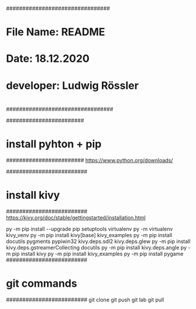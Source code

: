 ################################
#
# File Name: README
#
# Date: 18.12.2020
#
# developer: Ludwig Rössler 
#
#################################


########################
# install pyhton + pip #
########################
https://www.python.org/downloads/

#########################
# install kivy        ###
#########################
https://kivy.org/doc/stable/gettingstarted/installation.html


py -m pip install --upgrade pip setuptools virtualenv
py -m virtualenv kivy_venv
py -m pip install kivy[base] kivy_examples
py -m pip install docutils pygments pypiwin32 kivy.deps.sdl2 kivy.deps.glew
py -m pip install kivy.deps.gstreamerCollecting docutils
py -m pip install kivy.deps.angle
py -m pip install kivy
py -m pip install kivy_examples
py -m pip install pygame
#########################
# git commands         ##
#########################
git clone
git push
git lab
git pull